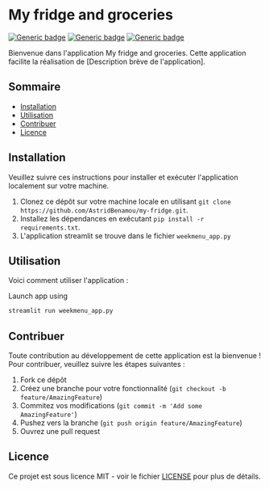 # My fridge and groceries

[![Generic badge](https://img.shields.io/badge/Version-1.0.0-<COLOR>.svg)](https://shields.io/)
[![Generic badge](https://img.shields.io/badge/Licence-MIT-<COLOR>.svg)](https://shields.io/)
[![Generic badge](https://img.shields.io/badge/Python-3.8-<COLOR>.svg)](https://shields.io/)

Bienvenue dans l'application My fridge and groceries. Cette application facilite la réalisation de [Description brève de l'application].

## Sommaire
- [Installation](#installation)
- [Utilisation](#utilisation)
- [Contribuer](#contribuer)
- [Licence](#licence)

## Installation
Veuillez suivre ces instructions pour installer et exécuter l'application localement sur votre machine.

1. Clonez ce dépôt sur votre machine locale en utilisant `git clone https://github.com/AstridBenamou/my-fridge.git`.
2. Installez les dépendances en exécutant `pip install -r requirements.txt`.
3. L'application streamlit se trouve dans le fichier `weekmenu_app.py`

## Utilisation
Voici comment utiliser l'application :

Launch app using

```bash
streamlit run weekmenu_app.py
```

## Contribuer
Toute contribution au développement de cette application est la bienvenue ! Pour contribuer, veuillez suivre les étapes suivantes :

1. Fork ce dépôt
2. Créez une branche pour votre fonctionnalité (`git checkout -b feature/AmazingFeature`)
3. Commitez vos modifications (`git commit -m 'Add some AmazingFeature'`)
4. Pushez vers la branche (`git push origin feature/AmazingFeature`)
5. Ouvrez une pull request

## Licence
Ce projet est sous licence MIT - voir le fichier [LICENSE](LICENSE) pour plus de détails.
